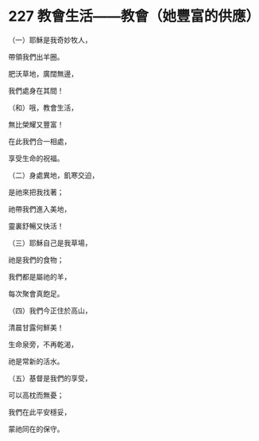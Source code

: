 # 227 教會生活——教會（她豐富的供應）

（一）耶穌是我奇妙牧人，

帶領我們出羊圈。

肥沃草地，廣闊無邊，

我們處身在其間！

（和）哦，教會生活，

無比榮耀又豐富！

在此我們合一相處，

享受生命的祝福。

（二）身處異地，飢寒交迫，

是祂來把我找著；

祂帶我們進入美地，

靈裏舒暢又快活！

（三）耶穌自己是我草場，

祂是我們的食物；

我們都是屬祂的羊，

每次聚會真飽足。

（四）我們今正住於高山，

清晨甘露何鮮美！

生命泉旁，不再乾渴，

祂是常新的活水。

（五）基督是我們的享受，

可以高枕而無憂；

我們在此平安穩妥，

蒙祂同在的保守。

